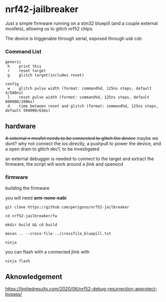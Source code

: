 # nrf42-jailbreaker

Just a simple firmware running on a stm32 bluepill (and a couple external mosfets), allowing us to glitch nrf52 chips.

The device is triggerable through serial, exposed through usb cdc

### Command List
```
generic
 h    print this
 r    reset target
 g    glitch target(includes reset)

config
 w    glitch pulse width (format: command%d, 125ns steps, default 4/500ns)
 l    reset pulse width (format: command%d, 125ns steps, default 800000/100ms)
 d    time between reset and glitch (format: command%d, 125ns steps, default 504000/63ms)
```
## hardware

~~A external n mosfet needs to be connected to glitch the device~~ maybe we dont? why not connect the ios directly, a pushpull to power the device, and a open drain to glitch dec1, to be investigated

an external debugger is needed to connect to the target and extract the firmware, the script will work around a jlink and openocd

### firmware

building the firmware

you will need **arm-none-eabi**

`git clone https://github.com/perigoso/nrf52-jailbreaker`

`cd nrf52-jailbreaker/fw`

`mkdir build && cd build`

`meson .. --cross-file ../crossfile_bluepill.txt`

`ninja`

you can flash with a connected jlink with

`ninja flash`

## Aknowledgement

https://limitedresults.com/2020/06/nrf52-debug-resurrection-approtect-bypass/
